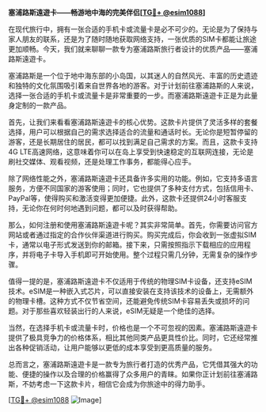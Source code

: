 **塞浦路斯遠遊卡——畅游地中海的完美伴侣[[TG💪+ @esim1088](https://t.me/s/esim1088)]**

在现代旅行中，拥有一张合适的手机卡或流量卡是必不可少的。无论是为了保持与家人朋友的联系，还是为了随时随地获取网络支持，一张优质的SIM卡都能让旅途更加顺畅。今天，我们就来聊聊一款专为塞浦路斯旅行者设计的优质产品——塞浦路斯遠遊卡。

塞浦路斯是一个位于地中海东部的小岛国，以其迷人的自然风光、丰富的历史遗迹和独特的文化氛围吸引着来自世界各地的游客。对于计划前往塞浦路斯的人来说，选择一张合适的手机卡或流量卡是非常重要的一步。而塞浦路斯遠遊卡正是为此量身定制的一款产品。

首先，让我们来看看塞浦路斯遠遊卡的核心优势。这款卡片提供了灵活多样的套餐选择，用户可以根据自己的需求选择适合的流量和通话时长。无论你是短暂停留的游客，还是长期居住的居民，都可以找到满足自己需求的方案。而且，这款卡支持4G LTE高速网络，这意味着你可以在岛上享受到快速稳定的互联网连接，无论是刷社交媒体、观看视频，还是处理工作事务，都能得心应手。

除了网络性能之外，塞浦路斯遠遊卡还具备许多实用的功能。例如，它支持多语言服务，方便不同国家的游客使用；同时，它也提供了多种支付方式，包括信用卡、PayPal等，使得购买和激活变得更加便捷。此外，这款卡还提供24小时客服支持，无论你在何时何地遇到问题，都可以及时获得帮助。

那么，如何注册和使用塞浦路斯遠遊卡呢？其实非常简单。首先，你需要访问官方网站或者通过指定的合作伙伴渠道进行购买。购买完成后，你会收到一张虚拟SIM卡，通常以电子形式发送到你的邮箱。接下来，只需按照指示下载相应的应用程序，并将电子卡导入手机即可开始使用。整个过程只需几分钟，无需复杂的操作步骤。

值得一提的是，塞浦路斯遠遊卡不仅适用于传统的物理SIM卡设备，还支持eSIM技术。eSIM是一种嵌入式芯片，可以直接安装在支持该技术的设备上，无需额外的物理卡槽。这种方式不仅节省空间，还能避免传统SIM卡容易丢失或损坏的问题。对于那些喜欢轻装出行的人来说，eSIM无疑是一个绝佳的选择。

当然，在选择手机卡或流量卡时，价格也是一个不可忽视的因素。塞浦路斯遠遊卡提供了极具竞争力的价格体系，相比其他同类产品更具性价比。同时，它还经常推出各种促销活动，让用户能够以更低的成本享受到更高质量的服务。

总而言之，塞浦路斯遠遊卡是一款专为旅行者打造的优秀产品，它凭借其强大的功能、便捷的操作以及合理的价格赢得了众多用户的青睐。如果你正计划前往塞浦路斯，不妨考虑一下这款卡片，相信它会成为你旅途中的得力助手。

[[TG💪+ @esim1088](https://t.me/s/esim1088) ![Image](https://i.postimg.cc/4NQfJmqS/Snipaste-2025-05-13-00-14-12.png)]